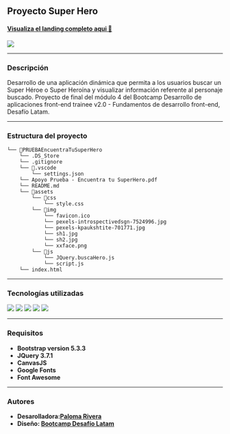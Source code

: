 ## Proyecto Super Hero
#### [Visualiza el landing completo aqui 🚀](https://singularpigeon.github.io/SuperheroAplicacion/)
![](/assets/img/previewSuperHero.png)
***
### Descripción
Desarrollo de una aplicación dinámica que permita a los usuarios buscar un Super Héroe o Super Heroína y visualizar información referente al personaje buscado.
Proyecto de final del módulo 4 del Bootcamp Desarrollo de aplicaciones front-end trainee v2.0 - Fundamentos de desarrollo front-end, Desafío Latam.
***
### Estructura del proyecto
```
└── 📁PRUEBAEncuentraTuSuperHero
    └── .DS_Store
    └── .gitignore
    └── 📁.vscode
        └── settings.json
    └── Apoyo Prueba - Encuentra tu SuperHero.pdf
    └── README.md
    └── 📁assets
        └── 📁css
            └── style.css
        └── 📁img
            └── favicon.ico
            └── pexels-introspectivedsgn-7524996.jpg
            └── pexels-kpaukshtite-701771.jpg
            └── sh1.jpg
            └── sh2.jpg
            └── xxface.png
        └── 📁js
            └── JQuery.buscaHero.js
            └── script.js
    └── index.html
```
***
### Tecnologías utilizadas

![](https://img.shields.io/badge/HTML5-E34F26?style=for-the-badge&logo=html5&logoColor=white) ![](https://img.shields.io/badge/Bootstrap-563D7C?style=for-the-badge&logo=bootstrap&logoColor=white) ![](https://img.shields.io/badge/CSS3-1572B6?style=for-the-badge&logo=css3&logoColor=white) ![](https://img.shields.io/badge/jQuery-0769AD?style=for-the-badge&logo=jquery&logoColor=white) ![](https://img.shields.io/badge/JavaScript-323330?style=for-the-badge&logo=javascript&logoColor=F7DF1E)


***
### Requisitos
- **Bootstrap version 5.3.3**
- **JQuery 3.7.1**
- **CanvasJS**
- **Google Fonts**
- **Font Awesome**
***


### Autores
- **Desarolladora:[Paloma Rivera](https://github.com/**SingularPigeon)**
- **Diseño: [Bootcamp Desafío Latam](desafiolatam.com)**
